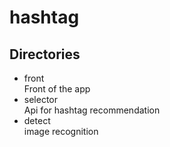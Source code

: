 # hashtag

## Directories

- front  
    Front of the app
- selector  
    Api for hashtag recommendation
- detect  
    image recognition
